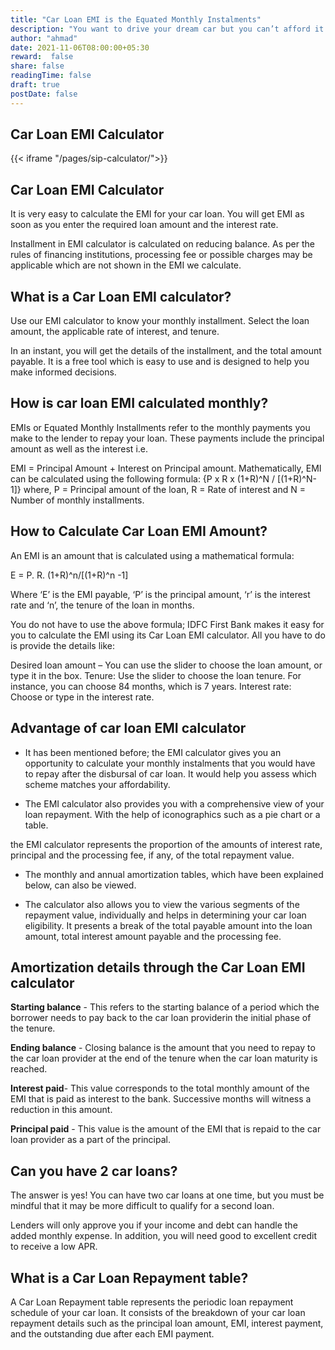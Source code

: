 ```yaml
---
title: "Car Loan EMI is the Equated Monthly Instalments"
description: "You want to drive your dream car but you can’t afford it. You think it is a long-term commitment of saving enough money to fulfil your dream. Don’t worry! You don’t have to be rich or save enough to buy a car of your choice."
author: "ahmad"
date: 2021-11-06T08:00:00+05:30
reward:  false
share: false
readingTime: false
draft: true
postDate: false
---
```


## Car Loan EMI Calculator


{{< iframe "/pages/sip-calculator/">}}

## Car Loan EMI Calculator

It is very easy to calculate the EMI for your car loan. You will get EMI as soon as you enter the required loan amount and the interest rate. 

Installment in EMI calculator is calculated on reducing balance. As per the rules of financing institutions, processing fee or possible charges may be applicable which are not shown in the EMI we calculate.

## What is a Car Loan EMI calculator?
Use our EMI calculator to know your monthly installment. Select the loan amount, the applicable rate of interest, and tenure. 

In an instant, you will get the details of the installment, and the total amount payable. It is a free tool which is easy to use and is designed to help you make informed decisions.


## How is car loan EMI calculated monthly?

EMIs or Equated Monthly Installments refer to the monthly payments you make to the lender to repay your loan. These payments include the principal amount as well as the interest i.e.

EMI = Principal Amount + Interest on Principal amount. Mathematically, EMI can be calculated using the following formula: {P x R x (1+R)^N / [(1+R)^N-1]} where, P = Principal amount of the loan, R = Rate of interest and N = Number of monthly installments.

## How to Calculate Car Loan EMI Amount?

An EMI is an amount that is calculated using a mathematical formula:

E = P. R. (1+R)^n/[(1+R)^n -1]

Where ‘E’ is the EMI payable, ‘P’ is the principal amount, ‘r’ is the interest rate and ‘n’, the tenure of the loan in months. 

You do not have to use the above formula; IDFC First Bank makes it easy for you to calculate the EMI using its Car Loan EMI calculator. All you have to do is provide the details like:

Desired loan amount – You can use the slider to choose the loan amount, or type it in the box.
Tenure: Use the slider to choose the loan tenure. For instance, you can choose 84 months, which is 7 years.
Interest rate: Choose or type in the interest rate.


## Advantage of car loan EMI calculator

- It has been mentioned before; the EMI calculator gives you an opportunity to calculate your monthly instalments that you would have to repay after the disbursal of car loan. It would help you assess which scheme matches your affordability.

- The EMI calculator also provides you with a comprehensive view of your loan repayment. With the help of iconographics such as a pie chart or a table.

the EMI calculator represents the proportion of the amounts of interest rate, principal and the processing fee, if any, of the total repayment value.

- The monthly and annual amortization tables, which have been explained below, can also be viewed.

- The calculator also allows you to view the various segments of the repayment value, individually and helps in determining your car loan eligibility. It presents a break of the total payable amount into the loan amount, total interest amount payable and the processing fee.

## Amortization details through the Car Loan EMI calculator

**Starting balance** - This refers to the starting balance of a period which the borrower needs to pay back to the car loan providerin the initial phase of the tenure.

**Ending balance** - Closing balance is the amount that you need to repay to the car loan provider at the end of the tenure when the car loan maturity is reached.

**Interest paid**- This value corresponds to the total monthly amount of the EMI that is paid as interest to the bank. Successive months will witness a reduction in this amount.

**Principal paid** - This value is the amount of the EMI that is repaid to the car loan provider as a part of the principal.

## Can you have 2 car loans?

The answer is yes! You can have two car loans at one time, but you must be mindful that it may be more difficult to qualify for a second loan.

Lenders will only approve you if your income and debt can handle the added monthly expense. In addition, you will need good to excellent credit to receive a low APR.

## What is a Car Loan Repayment table?

A Car Loan Repayment table represents the periodic loan repayment schedule of your car loan. It consists of the breakdown of your car loan repayment details such as the principal loan amount, EMI, interest payment, and the outstanding due after each EMI payment.
